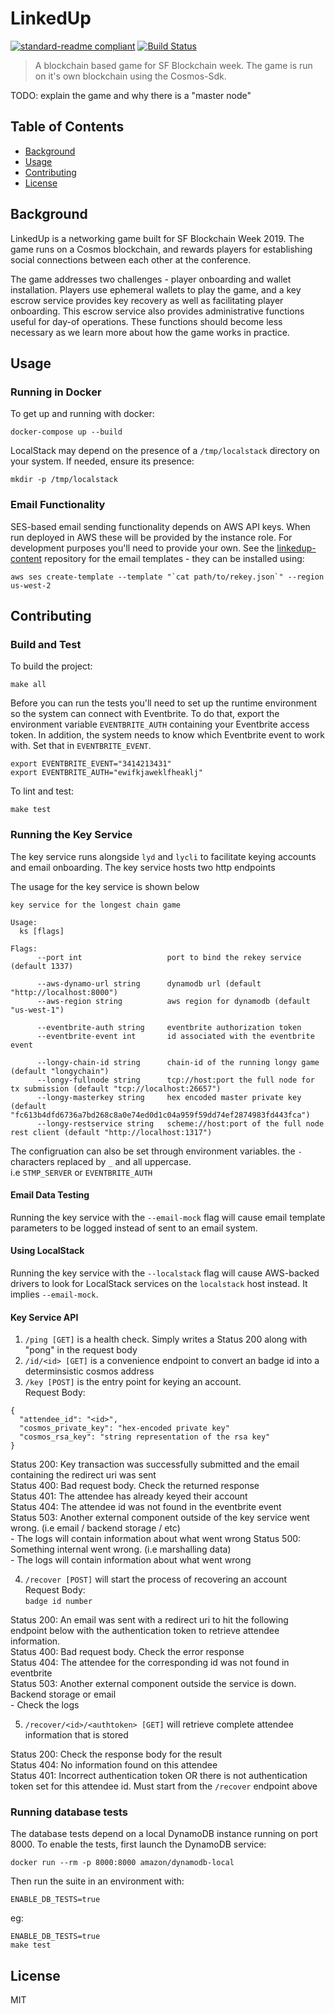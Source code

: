 # LinkedUp
[![standard-readme compliant](https://img.shields.io/badge/readme%20style-standard-green.svg)](https://github.com/RichardLitt/standard-readme)
[![Build Status](https://travis-ci.com/eco/longy.svg?token=QuNAGfYo3kcpqd58kfZs&branch=master)](https://travis-ci.com/eco/longy)
> A blockchain based game for SF Blockchain week. The game is run on it's own blockchain using the Cosmos-Sdk.

TODO: explain the game and why there is a "master node"

## Table of Contents
 - [Background](#background)
 - [Usage](#usage)
 - [Contributing](#contributing)
 - [License](#license)

## Background
LinkedUp is a networking game built for SF Blockchain Week 2019. The game runs
on a Cosmos blockchain, and rewards players for establishing social connections
between each other at the conference.

The game addresses two challenges - player onboarding and wallet installation.
Players use ephemeral wallets to play the game, and a key escrow service
provides key recovery as well as facilitating player onboarding. This escrow
service also provides administrative functions useful for day-of operations.
These functions should become less necessary as we learn more about how the
game works in practice.

## Usage
### Running in Docker
To get up and running with docker:
```
docker-compose up --build
```

LocalStack may depend on the presence of a `/tmp/localstack` directory on your
system. If needed, ensure its presence:
```
mkdir -p /tmp/localstack
```

### Email Functionality
SES-based email sending functionality depends on AWS API keys. When run deployed
in AWS these will be provided by the instance role. For development purposes
you'll need to provide your own. See the
[linkedup-content](https://github.com/eco/linkedup-content) repository for the
email templates - they can be installed using:
```
aws ses create-template --template "`cat path/to/rekey.json`" --region us-west-2
```

## Contributing
### Build and Test
To build the project:
```
make all
```

Before you can run the tests you'll need to set up the runtime environment so
the system can connect with Eventbrite. To do that, export the environment
variable `EVENTBRITE_AUTH` containing your Eventbrite access token. In addition,
the system needs to know which Eventbrite event to work with. Set that in
`EVENTBRITE_EVENT`.

```
export EVENTBRITE_EVENT="3414213431"
export EVENTBRITE_AUTH="ewifkjaweklfheaklj"
```

To lint and test:
```
make test
```

### Running the Key Service
The key service runs alongside `lyd` and `lycli` to facilitate keying accounts and email onboarding. The key service hosts
two http endpoints

The usage for the key service is shown below
```
key service for the longest chain game

Usage:
  ks [flags]

Flags:
      --port int                   port to bind the rekey service (default 1337)

      --aws-dynamo-url string      dynamodb url (default "http://localhost:8000")
      --aws-region string          aws region for dynamodb (default "us-west-1")

      --eventbrite-auth string     eventbrite authorization token
      --eventbrite-event int       id associated with the eventbrite event

      --longy-chain-id string      chain-id of the running longy game (default "longychain")
      --longy-fullnode string      tcp://host:port the full node for tx submission (default "tcp://localhost:26657")
      --longy-masterkey string     hex encoded master private key (default "fc613b4dfd6736a7bd268c8a0e74ed0d1c04a959f59dd74ef2874983fd443fca")
      --longy-restservice string   scheme://host:port of the full node rest client (default "http://localhost:1317")

```

The configruation can also be set through environment variables. the `-` characters replaced by `_` and all uppercase.  
   i.e `STMP_SERVER` or `EVENTBRITE_AUTH`

#### Email Data Testing
Running the key service with the `--email-mock` flag will cause email template
parameters to be logged instead of sent to an email system.

#### Using LocalStack
Running the key service with the `--localstack` flag will cause AWS-backed
drivers to look for LocalStack services on the `localstack` host instead. It
implies `--email-mock`.

#### Key Service API
1. `/ping [GET]` is a health check. Simply writes a Status 200 along with "pong" in the request body  
2. `/id/<id> [GET]` is a convenience endpoint to convert an badge id into a determinsistic cosmos address  
3. `/key [POST]` is the entry point for keying an account.  
  Request Body:  
  ```
  {
    "attendee_id": "<id>",
    "cosmos_private_key": "hex-encoded private key"
    "cosmos_rsa_key": "string representation of the rsa key"
  }
  ```  
  Status 200: Key transaction was successfully submitted and the email containing the redirect uri was sent  
  Status 400: Bad request body. Check the returned response  
  Status 401: The attendee has already keyed their account  
  Status 404: The attendee id was not found in the eventbrite event  
  Status 503: Another external component outside of the key service went wrong. (i.e email / backend storage / etc)  
    - The logs will contain information about what went wrong
  Status 500: Something internal went wrong. (i.e marshalling data)  
    - The logs will contain information about what went wrong

4. `/recover [POST]` will start the process of recovering an account  
  Request Body:  
  `badge id number`

  Status 200: An email was sent with a redirect uri to hit the following endpoint below with the authentication token to retrieve attendee information.  
  Status 400: Bad request body. Check the error response  
  Status 404: The attendee for the corresponding id was not found in eventbrite  
  Status 503: Another external component outside the service is down. Backend storage or email  
    - Check the logs

5. `/recover/<id>/<authtoken> [GET]` will retrieve complete attendee information that is stored  

  Status 200: Check the response body for the result  
  Status 404: No information found on this attendee  
  Status 401: Incorrect authentication token OR there is not authentication token set for this attendee id. Must start from the `/recover` endpoint above  

### Running database tests
The database tests depend on a local DynamoDB instance running on port 8000.
To enable the tests, first launch the DynamoDB service:
```
docker run --rm -p 8000:8000 amazon/dynamodb-local
```

Then run the suite in an environment with:
```
ENABLE_DB_TESTS=true
```
eg:
```
ENABLE_DB_TESTS=true
make test
```

## License
MIT
